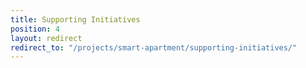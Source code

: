 ```yaml
---
title: Supporting Initiatives
position: 4
layout: redirect
redirect_to: "/projects/smart-apartment/supporting-initiatives/"
---
```

